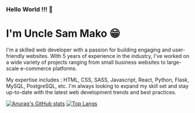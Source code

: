 ### Hello World !!! 👋
# I'm Uncle Sam Mako 😁

I'm a skilled web developer with a passion for building engaging and user-friendly websites. With 5 years of experience in the industry, I've worked on a wide variety of projects ranging from small business websites to large-scale e-commerce platforms.

My expertise includes : HTML, CSS, SASS, Javascript, React, Python, Flask, MySQL, PostgreSQL, etc. I'm always looking to expand my skill set and stay up-to-date with the latest web development trends and best practices.

[![Anurag's GitHub stats](https://github-readme-stats.vercel.app/api?username=Uncle-Sam-Mako&theme=dark&show_icons=true&count_private=true&icon_color=668fff&bg_color=DEG,212121,343B50&border_color=434d58&border_radius=20)](https://github.com/anuraghazra/github-readme-stats)
[![Top Langs](https://github-readme-stats.vercel.app/api/top-langs/?username=anuraghazra&hide_progress=false&theme=dark&count_private=true&&bg_color=DEG,212121,343B50&border_color=434d58&border_radius=20&hide=GLSL,Astro,Rust,Go)](https://github.com/anuraghazra/github-readme-stats)



<!--
**Uncle-Sam-Mako/Uncle-Sam-Mako** is a ✨ _special_ ✨ repository because its `README.md` (this file) appears on your GitHub profile.

Here are some ideas to get you started:

- 🔭 I’m currently working on ...
- 🌱 I’m currently learning ...
- 👯 I’m looking to collaborate on ...
- 🤔 I’m looking for help with ...
- 💬 Ask me about ...
- 📫 How to reach me: ...
- 😄 Pronouns: ...
- ⚡ Fun fact: ...
-->
